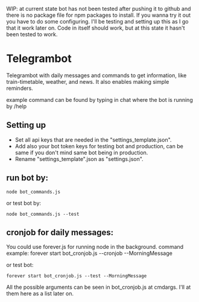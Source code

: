 WIP: at current state bot has not been tested after pushing it to github and there is no package file for npm packages to install. If you wanna try it out you have to do some configuring. I'll be testing and setting up this as I go that it work later on. Code in itself should work, but at this state it hasn't been tested to work.

# Telegrambot
Telegrambot with daily messages and commands to get information, like train-timetable, weather, and news. It also enables making simple reminders.

example command can be found by typing in chat where the bot is running by /help

## Setting up
* Set all api keys that are needed in the "settings_template.json".
* Add also your bot token keys for testing bot and production, can be same if you don't mind same bot being in production.
* Rename "settings_template".json as "settings.json".

## run bot by:
    node bot_commands.js
  
  or test bot by:
  
    node bot_commands.js --test

## cronjob for daily messages:
  You could use forever.js for running node in the background.
  command example:
    forever start bot_cronjob.js --cronjob --MorningMessage
    
  or test bot:
  
    forever start bot_cronjob.js --test --MorningMessage
    
 All the possible arguments can be seen in bot_cronjob.js at cmdargs. I'll at them here as a list later on.
